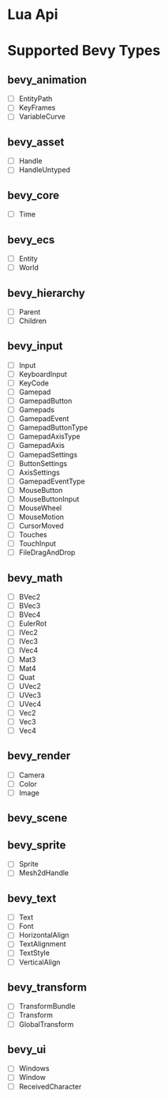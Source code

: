 # Lua Api


# Supported Bevy Types


## bevy_animation
-[ ] EntityPath
-[ ] KeyFrames
-[ ] VariableCurve

## bevy_asset
-[ ] Handle
-[ ] HandleUntyped

## bevy_core
-[ ] Time

## bevy_ecs
-[ ] Entity
-[ ] World

## bevy_hierarchy
-[ ] Parent
-[ ] Children

## bevy_input 
-[ ] Input
-[ ] KeyboardInput
-[ ] KeyCode
-[ ] Gamepad
-[ ] GamepadButton
-[ ] Gamepads
-[ ] GamepadEvent
-[ ] GamepadButtonType
-[ ] GamepadAxisType
-[ ] GamepadAxis
-[ ] GamepadSettings
-[ ] ButtonSettings
-[ ] AxisSettings
-[ ] GamepadEventType
-[ ] MouseButton
-[ ] MouseButtonInput
-[ ] MouseWheel
-[ ] MouseMotion
-[ ] CursorMoved
-[ ] Touches
-[ ] TouchInput
-[ ] FileDragAndDrop

## bevy_math
-[ ] BVec2
-[ ] BVec3
-[ ] BVec4
-[ ] EulerRot
-[ ] IVec2
-[ ] IVec3
-[ ] IVec4
-[ ] Mat3
-[ ] Mat4
-[ ] Quat
-[ ] UVec2
-[ ] UVec3
-[ ] UVec4
-[ ] Vec2
-[ ] Vec3
-[ ] Vec4

## bevy_render
-[ ] Camera
-[ ] Color
-[ ] Image

## bevy_scene

## bevy_sprite
-[ ] Sprite
-[ ] Mesh2dHandle

## bevy_text
-[ ] Text
-[ ] Font
-[ ] HorizontalAlign
-[ ] TextAlignment
-[ ] TextStyle
-[ ] VerticalAlign

## bevy_transform
-[ ] TransformBundle
-[ ] Transform
-[ ] GlobalTransform

## bevy_ui
-[ ] Windows
-[ ] Window
-[ ] ReceivedCharacter
